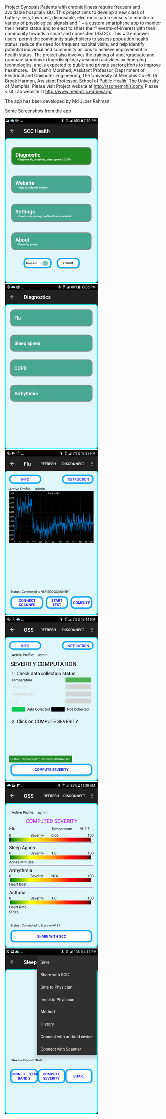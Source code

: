 Project Synopsis:Patients with chronic illness require frequent and avoidable hospital visits. This project aims to develop a new class of battery-less, low-cost, disposable, electronic patch sensors to monitor a variety of physiological signals and " + a custom smartphone app to monitor their health status and to elect to share their" events-of-interest with their community towards a smart and connected (S&CC). This will empower users, permit the community stakeholders to assess population health status, reduce the need for frequent hospital visits, and help identify potential individual and community actions to achieve improvement in health status. The project also involves the training of undergraduate and graduate students in interdisciplinary research activities on emerging technologies, and is expected to public and private sector efforts to improve healthcare. : Dr. Bashir Morshed, Assistant Professor, Department of Electrical and Computer Engineering, The University of Memphis Co-PI: Dr. Brook Harmon, Assistant Professor, School of Public Health, The University of Memphis;
Please visit Project website at http://sscmemphis.com/
Please visit Lab website at http://www.memphis.edu/esarp/

The app has been developed by Md Juber Rahman

Some Screenshots from the app 
<p float="left">
  <img src="https://github.com/juberrahman/SCCHealth_v2.0/blob/master/Screenshot_20170925-195051%5B1%5D.png" width="300" />
  <img src="https://github.com/juberrahman/SCCHealth_v2.0/blob/master/Screenshot_20181018-223530%5B1%5D.png" width="300" />
  <img src=" https://github.com/juberrahman/SCCHealth_v2.0/blob/master/Screenshot_20180724-122211%5B1%5D.png" width="300" />
  <img src="https://github.com/juberrahman/SCCHealth_v2.0/blob/master/Screenshot_20180724-124500%5B1%5D.png" width="300" />  
  <img src="https://github.com/juberrahman/SCCHealth_v2.0/blob/master/Screenshot_20171128-103035%5B1%5D.png" width="300" />
  <img src="https://github.com/juberrahman/SCCHealth_v2.0/blob/master/Screenshot_20181019-161227%5B1%5D.png" width="300" />
</p>
